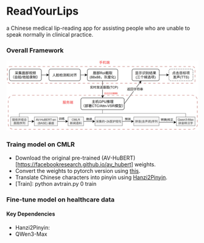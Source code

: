 # ReadYourLips
a Chinese medical lip-reading app for assisting people who are unable to speak normally in clinical practice.

### Overall Framework

![app framework](imgs/app.jpg)


### Traing model on CMLR
- Download the original pre-trained (AV-HuBERT)[https://facebookresearch.github.io/av_hubert] weights.
- Convert the weights to pytorch version using [this](https://github.com/kyushusouth/avhubert).
- Translate Chinese characters into pinyin using [Hanzi2Pinyin](https://github.com/mozillazg/python-pinyin).
- [Train]: python avtrain.py 0 train

### Fine-tune model on healthcare data




#### Key Dependencies
- Hanzi2Pinyin:
- QWen3-Max
